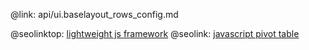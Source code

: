 @link: api/ui.baselayout_rows_config.md

@seolinktop: [lightweight js framework](https://webix.com)
@seolink: [javascript pivot table](https://webix.com/pivot/)
